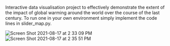 Interactive data visualisation project to effectively demonstrate the extent of the impact of global warming around the world over the course of the last century.
To run one in your own environment simply implement the code lines in slider_map.py. 

![Screen Shot 2021-08-17 at 2 33 09 PM](https://user-images.githubusercontent.com/43739199/129684301-c906c14b-1519-426d-acd3-3be554271148.png)
![Screen Shot 2021-08-17 at 2 35 51 PM](https://user-images.githubusercontent.com/43739199/129684338-61a3ea9f-cdcc-4c16-a82b-dab1f2fda167.png)



